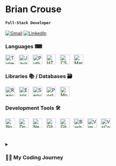 # Brian Crouse 
**`Full-Stack Developer`**
<br></br>
[![Gmail](https://img.shields.io/badge/Email%20-%23D14836.svg?&style=for-the-badge&logo=gmail&logoColor=white&link=mailto:itscrousie@gmail.com)](mailto:itscrousie@gmail.com)
[![LinkedIn](https://img.shields.io/badge/LinkedIn-%230077B5.svg?&style=for-the-badge&logo=linkedin&logoColor=white&link=https://www.linkedin.com/in/brian-crouse-swe/)](https://www.linkedin.com/in/brian-crouse-swe/)

### Languages ⌨

<img align="left" alt="TypeScript" width="30px" style="padding-right:10px;" src="https://cdn.jsdelivr.net/gh/devicons/devicon/icons/typescript/typescript-plain.svg" />
<img align="left" alt="JavaScript" width="30px" style="padding-right:10px;" src="https://cdn.jsdelivr.net/gh/devicons/devicon/icons/javascript/javascript-plain.svg" />
<img align="left" alt="Python" width="30px" style="padding-right:10px;" src="https://cdn.jsdelivr.net/gh/devicons/devicon/icons/python/python-original-wordmark.svg" />
<img align="left" alt="HTML" width="30px" style="padding-right:10px;" src="https://cdn.jsdelivr.net/gh/devicons/devicon/icons/html5/html5-plain.svg" />
<img align="left" alt="CSS" width="30px" style="padding-right:10px;" src="https://cdn.jsdelivr.net/gh/devicons/devicon/icons/css3/css3-plain.svg" />
<img align="left" alt="Markdown" width="30px" style="padding-right:10px;" src="https://cdn.jsdelivr.net/gh/devicons/devicon/icons/markdown/markdown-original.svg" />

<br />
<br />

### Libraries 📚 / Databases 🗃

<img align="left" alt="React" width="30px" style="padding-right:10px;" src="https://cdn.jsdelivr.net/gh/devicons/devicon/icons/react/react-original.svg" />
<img align="left" alt="Express" width="30px" style="padding-right:10px;" src="https://cdn.jsdelivr.net/gh/devicons/devicon/icons/express/express-original.svg" />
<img align="left" alt="Sequelize" width="30px" style="padding-right:10px;" src="https://cdn.jsdelivr.net/gh/devicons/devicon/icons/sequelize/sequelize-original.svg" />
<img align="left" alt="PostgreSQL" width="30px" style="padding-right:10px;" src="https://cdn.jsdelivr.net/gh/devicons/devicon/icons/postgresql/postgresql-original.svg" />
<img align="left" alt="MongoDB" width="30px" style="padding-right:10px;" src="https://cdn.jsdelivr.net/gh/devicons/devicon/icons/mongodb/mongodb-original-wordmark.svg" />


<br />
<br />

### Development Tools 🛠

<img align="left" alt="NodeJS" width="30px" style="padding-right:10px;" src="https://cdn.jsdelivr.net/gh/devicons/devicon/icons/nodejs/nodejs-original.svg" />
<img align="left" alt="Docker" width="30px" style="padding-right:10px;" src="https://cdn.jsdelivr.net/gh/devicons/devicon/icons/docker/docker-original-wordmark.svg" />
<img align="left" alt="NextJS" width="30px" style="padding-right:10px;" src="https://cdn.jsdelivr.net/gh/devicons/devicon/icons/nextjs/nextjs-original-wordmark.svg" />
<img align="left" alt="GitHub" width="30px" style="padding-right:10px;" src="https://cdn.jsdelivr.net/gh/devicons/devicon/icons/github/github-original.svg" />
<img align="left" alt="Git" width="30px" style="padding-right:10px;" src="https://cdn.jsdelivr.net/gh/devicons/devicon/icons/git/git-original.svg" />
<img align="left" alt="Bash" width="30px" style="padding-right:10px;" src="https://cdn.jsdelivr.net/gh/devicons/devicon/icons/bash/bash-original.svg" />
<img align="left" alt="Vim" width="30px" style="padding-right:10px;" src="https://cdn.jsdelivr.net/gh/devicons/devicon/icons/vim/vim-original.svg" />
<img align="left" alt="VsCode" width="30px" style="padding-right:10px;" src="https://cdn.jsdelivr.net/gh/devicons/devicon/icons/vscode/vscode-original-wordmark.svg" />

<br />
<br />

#

<details>
 <summary><h3>👨‍💻 My Coding Journey</h3></summary>
    I started my coding journey with <strong>Scratch</strong> circa 2010 in my junior year of highschool, while taking STEM focused classes to lay the foundation of my journey as an engineer. At that time I was excited to create really simple videogames my friends and I could play on the school's computers.<br/> Four years later in college, I was pursuing a degree in mechanical engineering. This required me to take a CS116 course "Introductory Computer Programming". - This course taught me <strong>C++</strong>, a language I haven't used since. Regardless, half-way through the next semester I joined the U.S. Army to get a head start on my own life and do something for the country.<br/> I took a complete departure from studying engineering and became an Air Traffic Controller (punny, I know). Which involved problem solving and responding to unforeseen circumstances on a daily basis. Towards the latter half of my military career I had become a Facility Chief of one of the busiest airfields under the U.S. Army, leading a team of 11 controllers.<br/> When I left the military I struggled to find a position equally rewarding and similar in structure; I enjoyed working as part of a team and problem solving. Luckily after reaching my end terms of service, I left the military under honorable conditions and the Veterans Affairs (VA) wrote to me about Vet Tech, a program to get veterans into tech.<br/> Sponsored by Vet Tech I attended the 12-week Hack Reactor Advanced Software Engineering Immersive, conquering complex projects and learning about most of the languages and tools above, as well as proper problem solving methodology related to computer science. - Getting me back on track in the realm of engineering and to where I am today.
